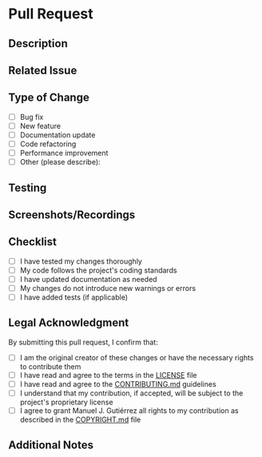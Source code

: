 # Pull Request

## Description
<!-- Provide a detailed description of the changes in this pull request -->

## Related Issue
<!-- Link to any related issue(s) this PR addresses -->

## Type of Change
<!-- Mark the appropriate option with an "x" -->
- [ ] Bug fix
- [ ] New feature
- [ ] Documentation update
- [ ] Code refactoring
- [ ] Performance improvement
- [ ] Other (please describe):

## Testing
<!-- Describe the testing you have performed to verify your changes -->

## Screenshots/Recordings
<!-- If applicable, include screenshots or recordings demonstrating the changes -->

## Checklist
<!-- Mark items with an "x" when completed -->
- [ ] I have tested my changes thoroughly
- [ ] My code follows the project's coding standards
- [ ] I have updated documentation as needed
- [ ] My changes do not introduce new warnings or errors
- [ ] I have added tests (if applicable)

## Legal Acknowledgment
<!-- This section is required -->
By submitting this pull request, I confirm that:

- [ ] I am the original creator of these changes or have the necessary rights to contribute them
- [ ] I have read and agree to the terms in the [LICENSE](../LICENSE) file
- [ ] I have read and agree to the [CONTRIBUTING.md](../CONTRIBUTING.md) guidelines
- [ ] I understand that my contribution, if accepted, will be subject to the project's proprietary license
- [ ] I agree to grant Manuel J. Gutiérrez all rights to my contribution as described in the [COPYRIGHT.md](../COPYRIGHT.md) file

## Additional Notes
<!-- Add any other information about the PR here --> 